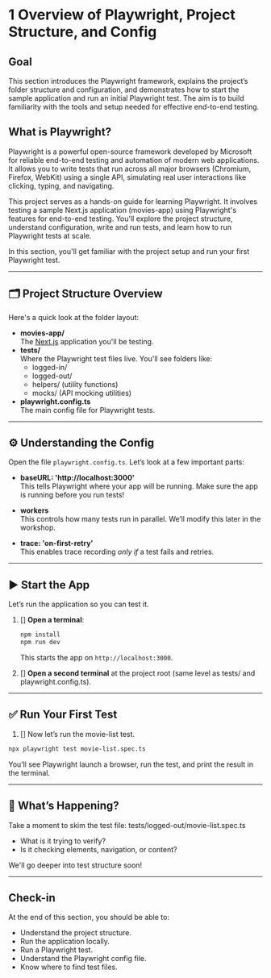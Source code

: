 # 1 Overview of Playwright, Project Structure, and Config

## Goal

This section introduces the Playwright framework, explains the project’s folder structure and configuration, and demonstrates how to start the sample application and run an initial Playwright test. The aim is to build familiarity with the tools and setup needed for effective end-to-end testing.

## What is Playwright?

Playwright is a powerful open-source framework developed by Microsoft for reliable end-to-end testing and automation of modern web applications. It allows you to write tests that run across all major browsers (Chromium, Firefox, WebKit) using a single API, simulating real user interactions like clicking, typing, and navigating.

This project serves as a hands-on guide for learning Playwright. It involves testing a sample Next.js application (movies-app) using Playwright's features for end-to-end testing. You'll explore the project structure, understand configuration, write and run tests, and learn how to run Playwright tests at scale.

In this section, you'll get familiar with the project setup and run your first Playwright test.

---

## 🗂 Project Structure Overview

Here's a quick look at the folder layout:

- **movies-app/**  
  The [Next.js](https://nextjs.org/) application you'll be testing.  
- **tests/**  
  Where the Playwright test files live. You'll see folders like:
  - logged-in/
  - logged-out/
  - helpers/ (utility functions)
  - mocks/ (API mocking utilities)
- **playwright.config.ts**  
  The main config file for Playwright tests.

---

## ⚙️ Understanding the Config

Open the file `playwright.config.ts`. Let’s look at a few important parts:

- **baseURL: 'http://localhost:3000'**  
  This tells Playwright where your app will be running. Make sure the app is running before you run tests!

- **workers**  
  This controls how many tests run in parallel. We’ll modify this later in the workshop.

- **trace: 'on-first-retry'**  
  This enables trace recording *only if* a test fails and retries.

---

## ▶️ Start the App

Let’s run the application so you can test it.

1. [] **Open a terminal**:

   ```bash
   npm install
   npm run dev
   ```

   This starts the app on `http://localhost:3000`.

2. [] **Open a second terminal** at the project root (same level as tests/ and playwright.config.ts).

---

## ✅ Run Your First Test

1. [] Now let’s run the movie-list test.

```bash
npx playwright test movie-list.spec.ts
```

You’ll see Playwright launch a browser, run the test, and print the result in the terminal.

---

## 💬 What’s Happening?

Take a moment to skim the test file: tests/logged-out/movie-list.spec.ts

- What is it trying to verify?
- Is it checking elements, navigation, or content?

We'll go deeper into test structure soon!

---

## Check-in

At the end of this section, you should be able to:
- Understand the project structure.
- Run the application locally.
- Run a Playwright test.
- Understand the Playwright config file.
- Know where to find test files.
